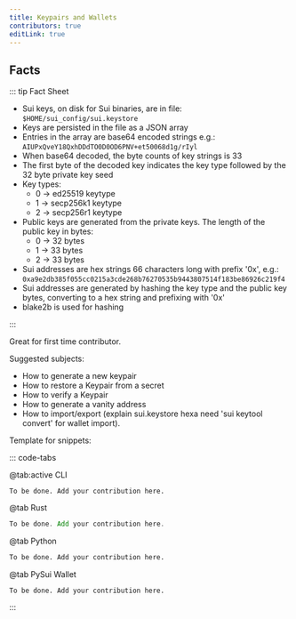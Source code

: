 ```yaml
---
title: Keypairs and Wallets
contributors: true
editLink: true
---
```


## Facts

::: tip Fact Sheet

- Sui keys, on disk for Sui binaries, are in file: `$HOME/sui_config/sui.keystore `
- Keys are persisted in the file as a JSON array
- Entries in the array are base64 encoded strings e.g.: `AIUPxQveY18QxhDDdTO0D0OD6PNV+et50068d1g/rIyl`
- When base64 decoded, the byte counts of key strings is 33
- The first byte of the decoded key indicates the key type followed by the 32 byte private key seed
- Key types:
  - 0 -> ed25519 keytype
  - 1 -> secp256k1 keytype
  - 2 -> secp256r1 keytype
- Public keys are generated from the private keys. The length of the public key in bytes:
  - 0 -> 32 bytes
  - 1 -> 33 bytes
  - 2 -> 33 bytes
- Sui addresses are hex strings 66 characters long with prefix '0x', e.g.: `0xa9e2db385f055cc0215a3cde268b76270535b9443807514f183be86926c219f4`
- Sui addresses are generated by hashing the key type and the public key bytes, converting to a hex string
  and prefixing with '0x'
- blake2b is used for hashing

:::

Great for first time contributor.

Suggested subjects:

- How to generate a new keypair
- How to restore a Keypair from a secret
- How to verify a Keypair
- How to generate a vanity address
- How to import/export (explain sui.keystore hexa need 'sui keytool convert' for wallet import).

Template for snippets:

::: code-tabs

@tab:active CLI

```shell
To be done. Add your contribution here.
```

@tab Rust

```rust
To be done. Add your contribution here.
```

@tab Python

```python
To be done. Add your contribution here.
```

@tab PySui Wallet

```Ruse
To be done. Add your contribution here.
```

:::
